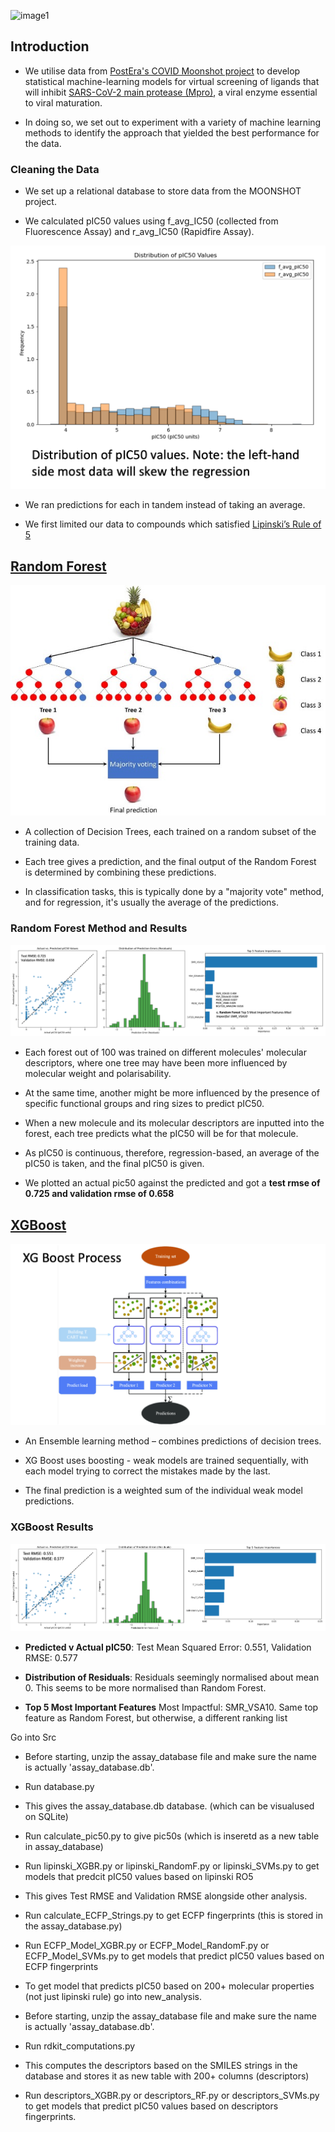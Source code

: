 ![image1](asset/pic2.png)

## Introduction

- We utilise data from [PostEra's COVID Moonshot project](https://postera.ai/moonshot/) to develop statistical machine-learning models for virtual screening of ligands that will inhibit [SARS-CoV-2 main protease (Mpro)](https://www.nature.com/articles/s41586-020-2223-y), a viral enzyme essential to viral maturation.

- In doing so, we set out to experiment with a variety of machine learning methods to identify the approach that yielded the best performance for the data. 

### Cleaning the Data 

- We set up a relational database to store data from the MOONSHOT project.

- We calculated pIC50 values using f_avg_IC50 (collected from Fluorescence Assay) and r_avg_IC50 (Rapidfire Assay). 

![image2](asset/clean.png)

- We ran predictions for each in tandem instead of taking an average.

- We first limited our data to compounds which satisfied [Lipinski’s Rule of 5](https://en.wikipedia.org/wiki/Lipinski%27s_rule_of_five)

## [Random Forest](https://arxiv.org/abs/1407.7502)

![image7](asset/rff.png)

- A collection of Decision Trees, each trained on a random subset of the training data.

- Each tree gives a prediction, and the final output of the Random Forest is determined by combining these predictions. 

- In classification tasks, this is typically done by a "majority vote" method, and for regression, it's usually the average of the predictions.

### Random Forest Method and Results

![image8](asset/pic8.png)

- Each forest out of 100 was trained on different molecules' molecular descriptors, where one tree may have been more influenced by molecular weight and polarisability. 

- At the same time, another might be more influenced by the presence of specific functional groups and ring sizes to predict pIC50.

- When a new molecule and its molecular descriptors are inputted into the forest, each tree predicts what the pIC50 will be for that molecule. 

- As pIC50 is continuous, therefore, regression-based, an average of the pIC50 is taken, and the final pIC50 is given. 

- We plotted an actual pic50 against the predicted and got a **test rmse of 0.725 and validation rmse of 0.658**


## [XGBoost](https://arxiv.org/abs/1603.02754)

![image3](asset/xgboost.png)

- An Ensemble learning method – combines predictions of decision trees.

- XG Boost uses boosting - weak models are trained sequentially, with each model trying to correct the mistakes made by the last. 

- The final prediction is a weighted sum of the individual weak model predictions.

### XGBoost Results

![image5](asset/pic6.png)

- **Predicted v Actual pIC50**: Test Mean Squared Error: 0.551, Validation RMSE: 0.577

- **Distribution of Residuals**: Residuals seemingly normalised about mean 0. This seems to be more normalised than Random Forest. 

- **Top 5 Most Important Features** Most Impactful: SMR_VSA10. Same top feature as Random Forest, but otherwise, a different ranking list




























Go into Src

- Before starting, unzip the assay_database file and make sure the name is actually 'assay_database.db'. 

- Run database.py

- This gives the assay_database.db database. (which can be visualused on SQLite)

- Run calculate_pic50.py to give pic50s (which is inseretd as a new table in assay_database)

- Run lipinski_XGBR.py or lipinski_RandomF.py or lipinski_SVMs.py to get models that predcit pIC50 values based on lipinski RO5

- This gives Test RMSE and Validation RMSE alongside other analysis.

- Run calculate_ECFP_Strings.py to get ECFP fingerprints (this is stored in the assay_database.py)

- Run ECFP_Model_XGBR.py or ECFP_Model_RandomF.py or ECFP_Model_SVMs.py to get models that predict pIC50 values based on ECFP fingerprints



- To get model that predicts pIC50 based on 200+ molecular properties (not just lipinski rule) go into new_analysis.

- Before starting, unzip the assay_database file and make sure the name is actually 'assay_database.db'.

- Run rdkit_computations.py

- This computes the descriptors based on the SMILES strings in the database and stores it as new table with 200+ columns (descriptors)

- Run descriptors_XGBR.py or descriptors_RF.py or descriptors_SVMs.py to get models that predict pIC50 values based on descriptors fingerprints.
